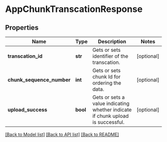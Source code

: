 # AppChunkTranscationResponse

## Properties
Name | Type | Description | Notes
------------ | ------------- | ------------- | -------------
**transcation_id** | **str** | Gets or sets identifier of the transcation. | [optional] 
**chunk_sequence_number** | **int** | Gets or sets chunk Id for ordering the data. | [optional] 
**upload_success** | **bool** | Gets or sets a value indicating whether indicate if chunk upload is successful. | [optional] 

[[Back to Model list]](../README.md#documentation-for-models) [[Back to API list]](../README.md#documentation-for-api-endpoints) [[Back to README]](../README.md)


